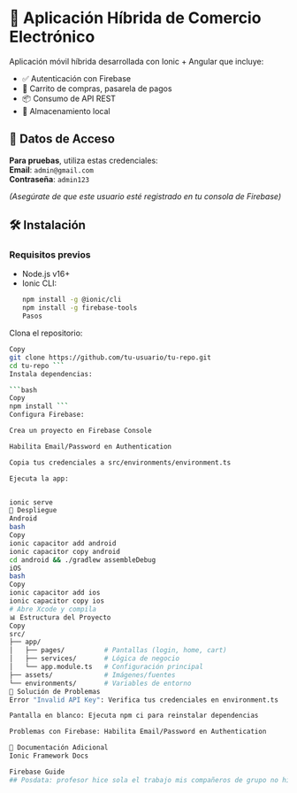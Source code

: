 # 📱 Aplicación Híbrida de Comercio Electrónico

Aplicación móvil híbrida desarrollada con Ionic + Angular que incluye:
- ✅ Autenticación con Firebase  
- 🛒 Carrito de compras, pasarela de pagos 
- 📦 Consumo de API REST  
- 💾 Almacenamiento local  

## 🔑 Datos de Acceso
**Para pruebas**, utiliza estas credenciales:  
**Email**: `admin@gmail.com`  
**Contraseña**: `admin123`  

*(Asegúrate de que este usuario esté registrado en tu consola de Firebase)*

## 🛠 Instalación

### Requisitos previos
- Node.js v16+  
- Ionic CLI:  
  ```bash
  npm install -g @ionic/cli
  npm install -g firebase-tools
  Pasos
Clona el repositorio:

 ```bash
Copy
git clone https://github.com/tu-usuario/tu-repo.git
cd tu-repo ```
Instala dependencias:

 ```bash
Copy
npm install ```
Configura Firebase:

Crea un proyecto en Firebase Console

Habilita Email/Password en Authentication

Copia tus credenciales a src/environments/environment.ts

Ejecuta la app:


ionic serve
🚀 Despliegue
Android
bash
Copy
ionic capacitor add android
ionic capacitor copy android
cd android && ./gradlew assembleDebug
iOS
bash
Copy
ionic capacitor add ios
ionic capacitor copy ios
# Abre Xcode y compila
📊 Estructura del Proyecto
Copy
src/
├── app/
│   ├── pages/          # Pantallas (login, home, cart)
│   ├── services/       # Lógica de negocio
│   └── app.module.ts   # Configuración principal
├── assets/             # Imágenes/fuentes
└── environments/       # Variables de entorno
🐛 Solución de Problemas
Error "Invalid API Key": Verifica tus credenciales en environment.ts

Pantalla en blanco: Ejecuta npm ci para reinstalar dependencias

Problemas con Firebase: Habilita Email/Password en Authentication

📄 Documentación Adicional
Ionic Framework Docs

Firebase Guide
## Posdata: profesor hice sola el trabajo mis compañeros de grupo no hicieron nada me ignoraron asi que lo hice sola gracias por su atención 😀👍🏻
